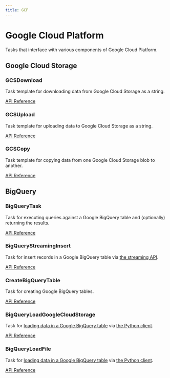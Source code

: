 ```yaml
---
title: GCP
---
```


# Google Cloud Platform

Tasks that interface with various components of Google Cloud Platform.

## Google Cloud Storage

### GCSDownload <Badge text="task"/>

Task template for downloading data from Google Cloud Storage as a string.

[API Reference](/api/latest/tasks/gcp.html#prefect-tasks-google-storage-gcsdownload)

### GCSUpload <Badge text="task"/>

Task template for uploading data to Google Cloud Storage as a string.

[API Reference](/api/latest/tasks/gcp.html#prefect-tasks-google-storage-gcsupload)

### GCSCopy <Badge text="task"/>

Task template for copying data from one Google Cloud Storage blob to another.

[API Reference](/api/latest/tasks/gcp.html#prefect-tasks-google-storage-gcscopy)

## BigQuery

### BigQueryTask <Badge text="task"/>

Task for executing queries against a Google BigQuery table and (optionally) returning the results.

[API Reference](/api/latest/tasks/gcp.html#prefect-tasks-google-bigquery-bigquery)

### BigQueryStreamingInsert <Badge text="task"/>

Task for insert records in a Google BigQuery table via [the streaming API](https://cloud.google.com/bigquery/streaming-data-into-bigquery).

[API Reference](/api/latest/tasks/gcp.html#prefect-tasks-google-bigquery-bigquerystreaminginsert)

### CreateBigQueryTable <Badge text="task"/>

Task for creating Google BigQuery tables.

[API Reference](/api/latest/tasks/gcp.html#prefect-tasks-google-bigquery-createbigquerytable)

### BigQueryLoadGoogleCloudStorage <Badge text="task"/>

Task for [loading data in a Google BigQuery table](https://cloud.google.com/bigquery/docs/loading-data) via [the Python client](https://googleapis.dev/python/bigquery/latest/generated/google.cloud.bigquery.client.Client.html#google.cloud.bigquery.client.Client.load_table_from_uri).

[API Reference](/api/latest/tasks/gcp.html#prefect-tasks-google-bigquery-bigqueryloadgooglecloudstorage)

### BigQueryLoadFile <Badge text="task"/>

Task for [loading data in a Google BigQuery table](https://cloud.google.com/bigquery/docs/loading-data) via [the Python client](https://googleapis.dev/python/bigquery/latest/generated/google.cloud.bigquery.client.Client.html#google.cloud.bigquery.client.Client.load_table_from_file).

[API Reference](/api/latest/tasks/gcp.html#prefect-tasks-google-bigquery-bigqueryloadfile)